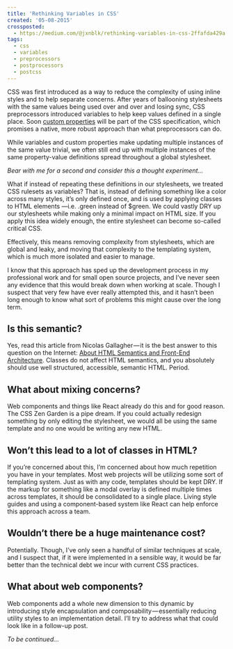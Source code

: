 ```yaml
---
title: 'Rethinking Variables in CSS'
created: '05-08-2015'
crossposted:
  - https://medium.com/@jxnblk/rethinking-variables-in-css-2ffafda429a
tags:
  - css
  - variables
  - preprocessors
  - postprocessors
  - postcss
---
```


CSS was first introduced as a way to reduce the complexity of using inline styles and to help separate concerns. After years of ballooning stylesheets with the same values being used over and over and losing sync, CSS preprocessors introduced variables to help keep values defined in a single place. Soon [custom properties](http://dev.w3.org/csswg/css-variables/) will be part of the CSS specification, which promises a native, more robust approach than what preprocessors can do.

While variables and custom properties make updating multiple instances of the same value trivial, we often still end up with multiple instances of the same property-value definitions spread throughout a global stylesheet.

_Bear with me for a second and consider this a thought experiment…_

What if instead of repeating these definitions in our stylesheets, we treated CSS rulesets as variables? That is, instead of defining something like a color across many styles, it’s only defined once, and is used by applying classes to HTML elements —i.e. .green instead of $green. We could vastly DRY up our stylesheets while making only a minimal impact on HTML size. If you apply this idea widely enough, the entire stylesheet can become so-called critical CSS.

Effectively, this means removing complexity from stylesheets, which are global and leaky, and moving that complexity to the templating system, which is much more isolated and easier to manage.

I know that this approach has sped up the development process in my professional work and for small open source projects, and I’ve never seen any evidence that this would break down when working at scale. Though I suspect that very few have ever really attempted this, and it hasn’t been long enough to know what sort of problems this might cause over the long term.

## Is this semantic?

Yes, read this article from Nicolas Gallagher — it is the best answer to this question on the Internet: [About HTML Semantics and Front-End Architecture](http://nicolasgallagher.com/about-html-semantics-front-end-architecture/). Classes do not affect HTML semantics, and you absolutely should use well structured, accessible, semantic HTML. Period.

## What about mixing concerns?

Web components and things like React already do this and for good reason. The CSS Zen Garden is a pipe dream. If you could actually redesign something by only editing the stylesheet, we would all be using the same template and no one would be writing any new HTML.

## Won’t this lead to a lot of classes in HTML?

If you’re concerned about this, I’m concerned about how much repetition you have in your templates. Most web projects will be utilizing some sort of templating system. Just as with any code, templates should be kept DRY. If the markup for something like a modal overlay is defined multiple times across templates, it should be consolidated to a single place. Living style guides and using a component-based system like React can help enforce this approach across a team.

## Wouldn’t there be a huge maintenance cost?

Potentially. Though, I’ve only seen a handful of similar techniques at scale, and I suspect that, if it were implemented in a sensible way, it would be far better than the technical debt we incur with current CSS practices.

## What about web components?

Web components add a whole new dimension to this dynamic by introducing style encapsulation and composability — essentially reducing utility styles to an implementation detail. I’ll try to address what that could look like in a follow-up post.

_To be continued…_

